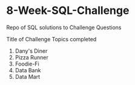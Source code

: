# 8-Week-SQL-Challenge
Repo of SQL solutions to Challenge Questions

Title of Challenge Topics completed

1. Dany's Diner
2. Pizza Runner
3. Foodie-Fi
4. Data Bank
5. Data Mart
